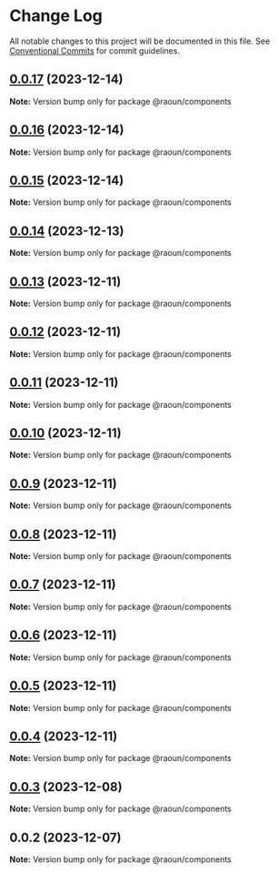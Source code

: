 # Change Log

All notable changes to this project will be documented in this file.
See [Conventional Commits](https://conventionalcommits.org) for commit guidelines.

## [0.0.17](https://github.com/Raoun4136/raoun/compare/@raoun/components@0.0.16...@raoun/components@0.0.17) (2023-12-14)

**Note:** Version bump only for package @raoun/components





## [0.0.16](https://github.com/Raoun4136/raoun/compare/@raoun/components@0.0.15...@raoun/components@0.0.16) (2023-12-14)

**Note:** Version bump only for package @raoun/components





## [0.0.15](https://github.com/Raoun4136/raoun/compare/@raoun/components@0.0.14...@raoun/components@0.0.15) (2023-12-14)

**Note:** Version bump only for package @raoun/components





## [0.0.14](https://github.com/Raoun4136/raoun/compare/@raoun/components@0.0.13...@raoun/components@0.0.14) (2023-12-13)

**Note:** Version bump only for package @raoun/components





## [0.0.13](https://github.com/Raoun4136/raoun/compare/@raoun/components@0.0.12...@raoun/components@0.0.13) (2023-12-11)

**Note:** Version bump only for package @raoun/components





## [0.0.12](https://github.com/Raoun4136/raoun/compare/@raoun/components@0.0.11...@raoun/components@0.0.12) (2023-12-11)

**Note:** Version bump only for package @raoun/components





## [0.0.11](https://github.com/Raoun4136/raoun/compare/@raoun/components@0.0.10...@raoun/components@0.0.11) (2023-12-11)

**Note:** Version bump only for package @raoun/components





## [0.0.10](https://github.com-raoun4136/Raoun4136/raoun/compare/@raoun/components@0.0.9...@raoun/components@0.0.10) (2023-12-11)

**Note:** Version bump only for package @raoun/components





## [0.0.9](https://github.com-raoun4136/Raoun4136/raoun/compare/@raoun/components@0.0.8...@raoun/components@0.0.9) (2023-12-11)

**Note:** Version bump only for package @raoun/components





## [0.0.8](https://github.com-raoun4136/Raoun4136/raoun/compare/@raoun/components@0.0.7...@raoun/components@0.0.8) (2023-12-11)

**Note:** Version bump only for package @raoun/components





## [0.0.7](https://github.com-raoun4136/Raoun4136/raoun/compare/@raoun/components@0.0.6...@raoun/components@0.0.7) (2023-12-11)

**Note:** Version bump only for package @raoun/components





## [0.0.6](https://github.com-raoun4136/Raoun4136/raoun/compare/@raoun/components@0.0.5...@raoun/components@0.0.6) (2023-12-11)

**Note:** Version bump only for package @raoun/components





## [0.0.5](https://github.com-raoun4136/Raoun4136/raoun/compare/@raoun/components@0.0.4...@raoun/components@0.0.5) (2023-12-11)

**Note:** Version bump only for package @raoun/components





## [0.0.4](https://github.com-raoun4136/Raoun4136/raoun/compare/@raoun/components@0.0.3...@raoun/components@0.0.4) (2023-12-11)

**Note:** Version bump only for package @raoun/components





## [0.0.3](https://github.com-raoun4136/Raoun4136/raoun/compare/@raoun/components@0.0.2...@raoun/components@0.0.3) (2023-12-08)

**Note:** Version bump only for package @raoun/components





## 0.0.2 (2023-12-07)

**Note:** Version bump only for package @raoun/components
